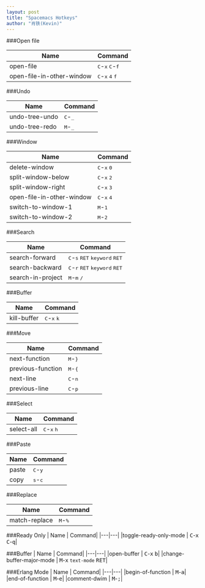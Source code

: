 ```yaml
---
layout: post
title: "Spacemacs Hotkeys"
author: "肖铁(Kevin)"
---
```


###Open file

| Name | Command |
|---|---|
|open-file | <kbd>C</kbd>-<kbd>x</kbd> <kbd>C</kbd>-<kbd>f</kbd>|
|open-file-in-other-window | <kbd>C</kbd>-<kbd>x</kbd> <kbd>4</kbd> <kbd>f</kbd>|

###Undo

| Name | Command |
|---|---|
|undo-tree-undo | <kbd>C</kbd>-<kbd>_</kbd>|
|undo-tree-redo | <kbd>M</kbd>-<kbd>_</kbd>|


###Window

| Name | Command |
|---|---|
|delete-window | <kbd>C</kbd>-<kbd>x</kbd> <kbd>0</kbd>|
|split-window-below | <kbd>C</kbd>-<kbd>x</kbd> <kbd>2</kbd>|
|split-window-right | <kbd>C</kbd>-<kbd>x</kbd> <kbd>3</kbd>|
|open-file-in-other-window | <kbd>C</kbd>-<kbd>x</kbd> <kbd>4</kbd>|
|switch-to-window-1 | <kbd>M</kbd>-<kbd>1</kbd>|
|switch-to-window-2 | <kbd>M</kbd>-<kbd>2</kbd>|


###Search

| Name | Command |
|---|---|
|search-forward | <kbd>C</kbd>-<kbd>s</kbd> <kbd>RET</kbd> <kbd>keyword</kbd> <kbd>RET</kbd>|
|search-backward | <kbd>C</kbd>-<kbd>r</kbd> <kbd>RET</kbd> <kbd>keyword</kbd> <kbd>RET</kbd>|
|search-in-project | <kbd>M</kbd>-<kbd>m</kbd> <kbd>/</kbd>|


###Buffer

| Name | Command |
|---|---|
|kill-buffer | <kbd>C</kbd>-<kbd>x</kbd> <kbd>k</kbd>|


###Move

| Name | Command |
|---|---|
|next-function | <kbd>M</kbd>-<kbd>}</kbd>|
|previous-function | <kbd>M</kbd>-<kbd>{</kbd>|
|next-line | <kbd>C</kbd>-<kbd>n</kbd>|
|previous-line | <kbd>C</kbd>-<kbd>p</kbd>|


###Select

| Name | Command |
|---|---|
|select-all | <kbd>C</kbd>-<kbd>x</kbd> <kbd>h</kbd>|


###Paste

| Name | Command |
|---|---|
|paste | <kbd>C</kbd>-<kbd>y</kbd>|
|copy | <kbd>s</kbd>-<kbd>c</kbd>|


###Replace

| Name | Command |
|---|---|
|match-replace | <kbd>M</kbd>-<kbd>%</kbd>|

###Ready Only
| Name | Command|
|---|---|
|toggle-ready-only-mode | <kbd>C</kbd>-<kbd>x</kbd> <kbd>C</kbd>-<kbd>q</kbd>|

###Buffer
| Name | Command|
|---|---|
|open-buffer | <kbd>C</kbd>-<kbd>x</kbd> <kbd>b</kbd>|
|change-buffer-major-mode | <kbd>M</kbd>-<kbd>x</kbd> `text-mode` <kbd>RET</kbd>|

###Erlang Mode
| Name | Command|
|---|---|
|begin-of-function | <kbd>M</kbd>-<kbd>a</kbd>|
|end-of-function | <kbd>M</kbd>-<kbd>e</kbd>|
|comment-dwim | <kbd>M</kbd>-<kbd>;</kbd>|
